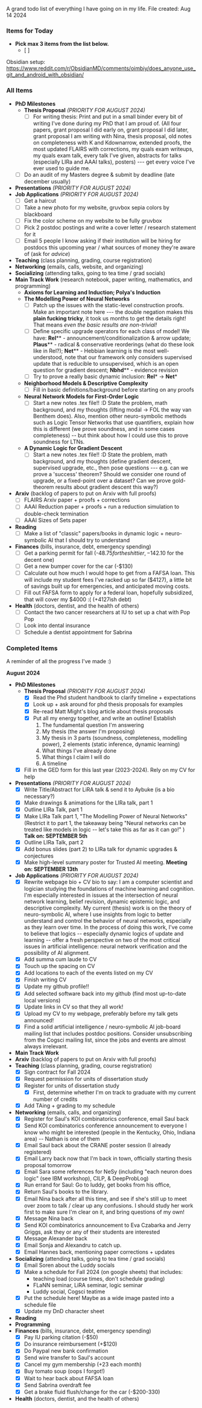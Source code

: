 A grand todo list of everything I have going on in my life.
File created: Aug 14 2024
### Items for Today
- **Pick max 3 items from the list below.**
	- [ ] 

Obsidian setup:
https://www.reddit.com/r/ObsidianMD/comments/oimbiy/does_anyone_use_git_and_android_with_obsidian/
### All Items
- **PhD Milestones**
	- **Thesis Proposal**   *(PRIORITY FOR AUGUST 2024)*
		- [ ] For writing thesis: Print and put in a small binder every bit of writing I've done during my PhD that I am proud of. (All four papers, grant proposal I did early on, grant proposal I did later, grant proposal I am writing with Nina, thesis proposal, old notes on completeness with K and Kdownarrow, extended proofs, the most updated FLAIRS with corrections, my quals exam writeups, my quals exam talk, every talk I've given, abstracts for talks (especially LIRa and AAAI talks), posters) --- get every voice I've ever used to guide me.
	- [ ] Do an audit of my Masters degree & submit by deadline (late december usually)
- **Presentations**   *(PRIORITY FOR AUGUST 2024)*
- **Job Applications**   *(PRIORITY FOR AUGUST 2024)*
	- [ ] Get a haircut
	- [ ] Take a new photo for my website, gruvbox sepia colors by blackboard
	- [ ] Fix the color scheme on my website to be fully gruvbox
	- [ ] Pick 2 postdoc postings and write a cover letter / research statement for it
	- [ ] Email 5 people I know asking if their institution will be hiring for postdocs this upcoming year / what sources of money they're aware of (ask for *advice*)
- **Teaching**   (class planning, grading, course registration)
- **Networking**   (emails, calls, website, and organizing)
- **Socializing**   (attending talks, going to tea time / grad socials)
- **Main Track Work**   (research notebook, paper writing, mathematics, and programming)
	- **Axioms for Learning and Induction; Polya's Induction**
	- **The Modelling Power of Neural Networks**
		- [ ] Patch up the issues with the static-level construction proofs.  Make an important note here --- the double negation makes this **plain fucking tricky**, it took us months to get the details right!  That means *even the basic results are non-trivial!*
		- [ ] Define specific upgrade operators for each class of model!  We have: **Rel**** - announcement/conditionalization & arrow update; **Plaus**** - radical & conservative reorderings (what do these look like in Rel?); **Net**** - Hebbian learning is the most well-understood, note that our framework only considers supervised update that is reducible to unsupervised, which is an open question for gradient descent; **Nbhd**** - evidence revision
		- [ ] Try to prove a really basic dynamic inclusion: **Rel*** -> **Net***
	- **Neighborhood Models & Descriptive Complexity**
		- [ ] Fill in basic definitions/background before starting on any proofs
	- **Neural Network Models for First-Order Logic**
		- [ ] Start a new notes .tex file!! :D  State the problem, math background, and my thoughts (lifting modal -> FOL the way van Benthem does).  Also, mention other neuro-symbolic methods such as Logic Tensor Networks that use quantifiers, explain how this is different (we prove soundness, and in some cases completeness) -- but think about how I could use this to prove soundness for LTNs.
	- **A Dynamic Logic for Gradient Descent**
		- [ ] Start a new notes .tex file!! :D  State the problem, math background, and my thoughts (define gradient descent, supervised upgrade, etc., then pose questions --- e.g. can we prove a 'success' theorem?  Should we consider one round of upgrade, or a fixed-point over a dataset?  Can we prove gold-theorem results about gradient descent this way?)
- **Arxiv**   (backlog of papers to put on Arxiv with full proofs)
	- [ ] FLAIRS Arxiv paper + proofs + corrections
	- [ ] AAAI Reduction paper + proofs + run a reduction simulation to double-check termination
	- [ ] AAAI Sizes of Sets paper
- **Reading**
	- [ ] Make a list of "classic" papers/books in dynamic logic + neuro-symbolic AI that I should try to understand
- **Finances**   (bills, insurance, debt, emergency spending)
	- [ ] Get a parking permit for fall (-$48.75 for the shit tier, -$142.10 for the decent one)
	- [ ] Get a new bumper cover for the car (-$130)
	- [ ] Calculate out how much I would hope to get from a FAFSA loan. This will include my student fees I've racked up so far ($4127), a little bit of savings built up for emergencies, and anticipated moving costs.
	- [ ] Fill out FAFSA form to apply for a federal loan, hopefully subsidized, that will cover my $4000 :(  (+4127ish debt)
- **Health**   (doctors, dentist, and the health of others)
	- [ ] Contact the two cancer researchers at IU to set up a chat with Pop Pop
	- [ ] Look into dental insurance
	- [ ] Schedule a dentist appointment for Sabrina

### Completed Items
A reminder of all the progress I've made :)

**August 2024**
- **PhD Milestones**
	- **Thesis Proposal**   *(PRIORITY FOR AUGUST 2024)*
		- [x] Read the Phd student handbook to clarify timeline + expectations
		- [x] Look up + ask around for phd thesis proposals for examples
		- [x] Re-read Matt Might's blog article about thesis proposals
		- [x] Put all my energy together, and write an outline!  Establish
			1. The fundamental question I'm answering
			2. My thesis (the answer I'm proposing)
			3. My thesis in 3 parts (soundness, completeness, modelling power), 2 elements (static inference, dynamic learning)
			4. What things I've already done
			5. What things I claim I will do
			6. A timeline
	- [x] Fill in the GED form for this last year (2023-2024). Rely on my CV for help
- **Presentations**   *(PRIORITY FOR AUGUST 2024)*
	- [x] Write Title/Abstract for LiRA talk & send it to Aybuke (is a bio necessary?)
	- [x] Make drawings & animations for the LIRa talk, part 1
	- [x] Outline LIRa Talk, part 1
	- [x] Make LIRa Talk part 1, "The Modelling Power of Neural Networks"  (Restrict it to part 1, the takeaway being "Neural networks can be treated like models in logic -- let's take this as far as it can go!" )  **Talk on: SEPTEMBER 5th**
	- [x] Outline LIRa Talk, part 2
	- [x] Add bonus slides (part 2) to LIRa talk for dynamic upgrades & conjectures
	- [x] Make high-level summary poster for Trusted AI meeting.  **Meeting on: SEPTEMBER 13th**
- **Job Applications**   *(PRIORITY FOR AUGUST 2024)*
	- [x] Rewrite webpage bio + CV bio to say:  I am a computer scientist and logician studying the foundations of machine learning and cognition.  I'm especially interested in issues at the intersection of neural network learning, belief revision, dynamic epistemic logic, and descriptive complexity.  My current (thesis) work is on the theory of neuro-symbolic AI, where I use insights from logic to better understand and control the behavior of neural networks, especially as they learn over time.  In the process of doing this work, I've come to believe that logics -- especially dynamic logics of update and learning -- offer a fresh perspective on two of the most critical issues in artificial intelligence: neural network verification and the possibility of AI alignment.
	- [x] Add summa cum laude to CV
	- [x] Touch up the spacing on CV
	- [x] Add locations to each of the events listed on my CV
	- [x] Finish writing CV
	- [x] Update my github profile!! 
	- [x] Add selected software back into my github (find most up-to-date local versions)
	- [x] Update links in CV so that they all work!
	- [x] Upload my CV to my webpage, preferably before my talk gets announced!
	- [x] Find a solid artificial intelligence / neuro-symbolic AI job-board mailing list that includes postdoc positions.  Consider unsubscribing from the Cogsci mailing list, since the jobs and events are almost always irrelevant.
- **Main Track Work**
- **Arxiv**   (backlog of papers to put on Arxiv with full proofs)
- **Teaching**   (class planning, grading, course registration)
	- [x] Sign contract for Fall 2024
	- [x] Request permission for units of dissertation study
	- [x] Register for units of dissertation study
		- [x] First, determine whether I'm on track to graduate with my current number of credits
	- [x] Add TAing + grading to my schedule
- **Networking**   (emails, calls, and organizing)
	- [x] Register for Saul's KOI combinatorics conference, email Saul back
	- [x] Send KOI combinatorics conference announcement to everyone I know who might be interested (people in the Kentucky, Ohio, Indiana area) -- Nathan is one of them
	- [x] Email Saul back about the CRANE poster session (I already registered)
	- [x] Email Larry back now that I'm back in town, officially starting thesis proposal tomorrow
	- [x] Email Sara some references for NeSy (including "each neuron does logic" (see IBM workshop), CILP, & DeepProbLog)
	- [x] Run errand for Saul: Go to luddy, get books from his office, 
	- [x] Return Saul's books to the library.
	- [x] Email Nina back after all this time, and see if she's still up to meet over zoom to talk / clear up any confusions.  I should study her work first to make sure I'm clear on it, and bring questions of my own!
	- [x] Message Nina back
	- [x] Send KOI combinatorics announcement to Eva Czabarka and Jerry Griggs, ask they or any of their students are interested
	- [x] Message Alexander back
	- [x] Email Sonja and Alexandru to catch up.
	- [x] Email Hannes back, mentioning paper corrections + updates
- **Socializing**   (attending talks, going to tea time / grad socials)
	- [x] Email Soren about the Luddy socials
	- [x] Make a schedule for Fall 2024 (on google sheets) that includes:
		- teaching load (course times, don't schedule grading)
		- FLaNN seminar, LiRA seminar, logic seminar
		- Luddy social, Cogsci teatime
	- [x] Put the schedule here! Maybe as a wide image pasted into a schedule file
	- [x] Update my DnD character sheet
- **Reading**
- **Programming**
- **Finances**   (bills, insurance, debt, emergency spending)
	- [x] Pay IU parking citation (-$50)
	- [x] Do insurance reimbursement (+$120)
	- [x] Do Paypal new bank confirmation
	- [x] Send wire transfer to Saul's account
	- [x] Cancel my gym membership (+23 each month)
	- [x] Buy tomato soup (oops I forgot!)
	- [x] Wait to hear back about FAFSA loan
	- [x] Send Sabrina overdraft fee
	- [x] Get a brake fluid flush/change for the car (-$200-330)
- **Health**   (doctors, dentist, and the health of others)